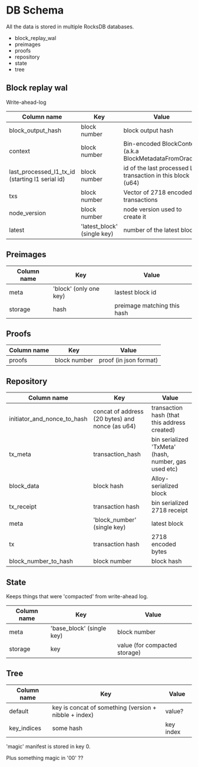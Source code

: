 # DB Schema

All the data is stored in multiple RocksDB databases.

* block_replay_wal
* preimages
* proofs
* repository
* state
* tree


## Block replay wal

Write-ahead-log


| Column name | Key | Value |
|-------------|-----|-------|
| block_output_hash | block number | block output hash |
| context | block number | Bin-encoded BlockContext (a.k.a BlockMetadataFromOracle)  |
| last_processed_l1_tx_id (starting l1 serial id)| block number | id of the last processed L1 transaction in this block (u64) |
| txs | block number | Vector of 2718 encoded transactions |
| node_version | block number | node version used to create it |
| latest | 'latest_block' (single key) | number of the latest block |


## Preimages

| Column name | Key | Value |
|-------------|-----|-------|
| meta | 'block' (only one key) | lastest block id |
| storage | hash | preimage matching this hash |

## Proofs 

| Column name | Key | Value |
|-------------|-----|-------|
| proofs | block number | proof (in json format) |

## Repository


| Column name | Key | Value |
|-------------|-----|-------|
| initiator_and_nonce_to_hash | concat of address (20 bytes) and nonce (as u64) | transaction hash (that this address created) |
| tx_meta | transaction_hash | bin serialized 'TxMeta' (hash, number, gas used etc) |
| block_data | block hash | Alloy-serialized block |
| tx_receipt | transaction hash | bin serialized 2718 receipt  |
| meta | 'block_number' (single key) | latest block|
| tx | transaction hash | 2718 encoded bytes |
| block_number_to_hash | block number | block hash |

## State

Keeps things that were 'compacted' from write-ahead log.

| Column name | Key | Value |
|-------------|-----|-------|
| meta | 'base_block' (single key) | block number |
| storage |  key | value (for compacted storage) |


## Tree

| Column name | Key | Value |
|-------------|-----|-------|
| default | key is concat of something (version + nibble + index) | value? |
| key_indices |  some hash | key index |

'magic' manifest is stored in key 0.

Plus something magic in '00' ??
